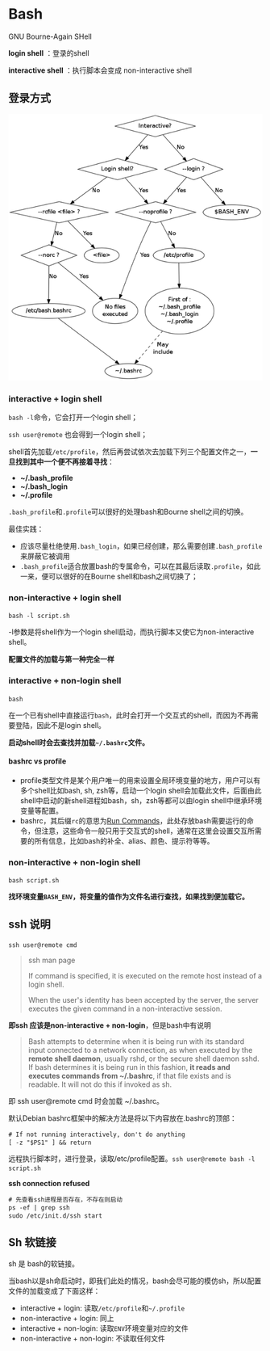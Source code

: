 # Bash

GNU Bourne-Again SHell

**login shell** ：登录的shell

**interactive shell** ：执行脚本会变成 non-interactive shell

## 登录方式

<img src="pics/BashStartupFiles.png" alt="Bash加载文件顺序" style="zoom: 90%;" />

### interactive + login shell

`bash -l`命令，它会打开一个login shell；

`ssh user@remote` 也会得到一个login shell；

shell首先加载`/etc/profile`，然后再尝试依次去加载下列三个配置文件之一，**一旦找到其中一个便不再接着寻找**：

- **~/.bash_profile**
- **~/.bash_login**
- **~/.profile**

`.bash_profile`和`.profile`可以很好的处理bash和Bourne shell之间的切换。

最佳实践：

- 应该尽量杜绝使用`.bash_login`，如果已经创建，那么需要创建`.bash_profile`来屏蔽它被调用
- `.bash_profile`适合放置bash的专属命令，可以在其最后读取`.profile`，如此一来，便可以很好的在Bourne shell和bash之间切换了；



### non-interactive + login shell

`bash -l script.sh`

-l参数是将shell作为一个login shell启动，而执行脚本又使它为non-interactive shell。

**配置文件的加载与第一种完全一样**



### interactive + non-login shell

`bash` 

在一个已有shell中直接运行`bash`，此时会打开一个交互式的shell，而因为不再需要登陆，因此不是login shell。

**启动shell时会去查找并加载`~/.bashrc`文件。**

#### bashrc vs profile

- profile类型文件是某个用户唯一的用来设置全局环境变量的地方，用户可以有多个shell比如bash, sh, zsh等，启动一个login shell会加载此文件，后面由此shell中启动的新shell进程如bash，sh，zsh等都可以由login shell中继承环境变量等配置。
- bashrc，其后缀`rc`的意思为[Run Commands](http://en.wikipedia.org/wiki/Run_commands)，此处存放bash需要运行的命令，但注意，这些命令一般只用于交互式的shell，通常在这里会设置交互所需要的所有信息，比如bash的补全、alias、颜色、提示符等等。



### non-interactive + non-login shell

`bash script.sh`

**找环境变量`BASH_ENV`，将变量的值作为文件名进行查找，如果找到便加载它。**



## ssh 说明

`ssh user@remote cmd`

> ssh man page
>
> If command is specified, it is executed on the remote host instead of a login shell.
>
> When the user's identity has been accepted by the server, the server executes the given command in a non-interactive session.

**即ssh 应该是non-interactive + non-login**，但是bash中有说明

>  Bash attempts to determine when it is being run with its standard input connected to a network connection, as when executed by the **remote shell daemon**, usually rshd, or the  secure shell  daemon sshd.  If bash determines it is being run in this fashion, **it reads and executes commands from ~/.bashrc**, if that file exists and is readable.  It will not do this if invoked as sh. 

即 ssh user@remote cmd 时会加载 ~/.bashrc。

默认Debian bashrc框架中的解决方法是将以下内容放在.bashrc的顶部：

```shell
# If not running interactively, don't do anything
[ -z "$PS1" ] && return
```

远程执行脚本时，进行登录，读取/etc/profile配置。`ssh user@remote bash -l script.sh`



**ssh connection refused**

```shell
# 先查看ssh进程是否存在，不存在则启动
ps -ef | grep ssh
sudo /etc/init.d/ssh start
```



## Sh 软链接

sh 是 bash的软链接。

当bash以是sh命启动时，即我们此处的情况，bash会尽可能的模仿sh，所以配置文件的加载变成了下面这样：

- interactive + login: 读取`/etc/profile`和`~/.profile`
- non-interactive + login: 同上
- interactive + non-login: 读取`ENV`环境变量对应的文件
- non-interactive + non-login: 不读取任何文件